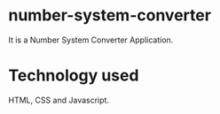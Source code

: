 # number-system-converter 
It is a Number System Converter Application.

# Technology used
HTML, CSS and Javascript.
